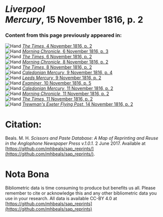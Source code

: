 # *Liverpool Mercury*, 15 November 1816, p. 2  
  
### Content from this page previously appeared in:  
![Hand](http://scissorsandpaste.net/wp-content/uploads/2017/06/smallhandpointer.png) [*The Times*, 4 November 1816, p. 2](https://mhbeals.github.io/sap_html/The-Times/The-Times-4-November-1816-p-2)  
![Hand](http://scissorsandpaste.net/wp-content/uploads/2017/06/smallhandpointer.png) [*Morning Chronicle*, 6 November 1816, p. 3](https://mhbeals.github.io/sap_html/Morning-Chronicle/Morning-Chronicle-6-November-1816-p-3)  
![Hand](http://scissorsandpaste.net/wp-content/uploads/2017/06/smallhandpointer.png) [*The Times*, 6 November 1816, p. 2](https://mhbeals.github.io/sap_html/The-Times/The-Times-6-November-1816-p-2)  
![Hand](http://scissorsandpaste.net/wp-content/uploads/2017/06/smallhandpointer.png) [*Morning Chronicle*, 8 November 1816, p. 2](https://mhbeals.github.io/sap_html/Morning-Chronicle/Morning-Chronicle-8-November-1816-p-2)  
![Hand](http://scissorsandpaste.net/wp-content/uploads/2017/06/smallhandpointer.png) [*The Times*, 8 November 1816, p. 2](https://mhbeals.github.io/sap_html/The-Times/The-Times-8-November-1816-p-2)  
![Hand](http://scissorsandpaste.net/wp-content/uploads/2017/06/smallhandpointer.png) [*Caledonian Mercury*, 9 November 1816, p. 4](https://mhbeals.github.io/sap_html/Caledonian-Mercury/Caledonian-Mercury-9-November-1816-p-4)  
![Hand](http://scissorsandpaste.net/wp-content/uploads/2017/06/smallhandpointer.png) [*Leeds Mercury*, 9 November 1816, p. 2](https://mhbeals.github.io/sap_html/Leeds-Mercury/Leeds-Mercury-9-November-1816-p-2)  
![Hand](http://scissorsandpaste.net/wp-content/uploads/2017/06/smallhandpointer.png) [*Examiner*, 10 November 1816, p. 5](https://mhbeals.github.io/sap_html/Examiner/Examiner-10-November-1816-p-5)  
![Hand](http://scissorsandpaste.net/wp-content/uploads/2017/06/smallhandpointer.png) [*Caledonian Mercury*, 11 November 1816, p. 2](https://mhbeals.github.io/sap_html/Caledonian-Mercury/Caledonian-Mercury-11-November-1816-p-2)  
![Hand](http://scissorsandpaste.net/wp-content/uploads/2017/06/smallhandpointer.png) [*Morning Chronicle*, 11 November 1816, p. 2](https://mhbeals.github.io/sap_html/Morning-Chronicle/Morning-Chronicle-11-November-1816-p-2)  
![Hand](http://scissorsandpaste.net/wp-content/uploads/2017/06/smallhandpointer.png) [*The Times*, 11 November 1816, p. 2](https://mhbeals.github.io/sap_html/The-Times/The-Times-11-November-1816-p-2)  
![Hand](http://scissorsandpaste.net/wp-content/uploads/2017/06/smallhandpointer.png) [*Trewman's Exeter Flying Post*, 14 November 1816, p. 2](https://mhbeals.github.io/sap_html/Trewman's-Exeter-Flying-Post/Trewman's-Exeter-Flying-Post-14-November-1816-p-2)  


# Citation: 

Beals. M. H. *Scissors and Paste Database: A Map of Reprinting and Reuse in the Anglophone Newspaper Press v.1.0.1.* 2 June 2017. Available at [https://github.com/mhbeals/sap_reprints/](https://github.com/mhbeals/sap_reprints/). 

# Nota Bona

Bibliometric data is time consuming to produce but benefits us all. Please remember to cite or acknowledge this and any other bibliometric data you use in your research. All data is available CC-BY 4.0 at [https://github.com/mhbeals/sap_reprints](https://github.com/mhbeals/sap_reprints)